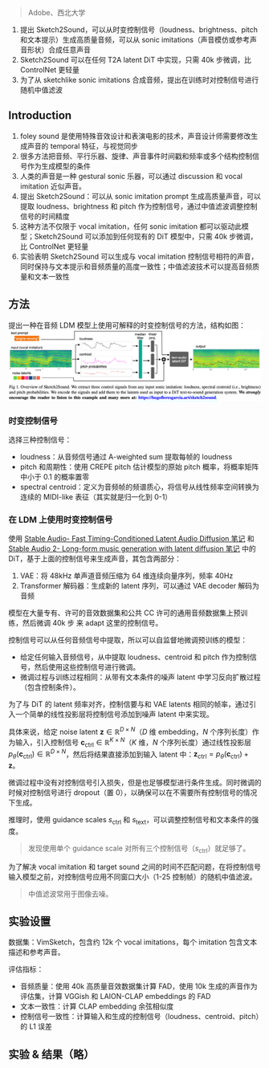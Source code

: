 > Adobe、西北大学

1. 提出 Sketch2Sound，可以从时变控制信号（loudness、brightness、pitch 和文本提示）生成高质量音频，可以从 sonic imitations（声音模仿或参考声音形状）合成任意声音
2. Sketch2Sound 可以在任何 T2A latent DiT 中实现，只需 40k 步微调，比 ControlNet 更轻量
3. 为了从 sketchlike sonic imitations 合成音频，提出在训练时对控制信号进行随机中值滤波

## Introduction

1. foley sound 是使用特殊音效设计和表演电影的技术，声音设计师需要修改生成声音的 temporal 特征，与视觉同步
2. 很多方法把音频、平行乐器、旋律、声音事件时间戳和频率或多个结构控制信号作为生成模型的条件
3. 人类的声音是一种 gestural sonic 乐器，可以通过 discussion 和 vocal imitation 近似声音。
4. 提出 Sketch2Sound：可以从 sonic imitation prompt 生成高质量声音，可以提取 loudness、brightness 和 pitch 作为控制信号，通过中值滤波调整控制信号的时间精度
5. 这种方法不仅限于 vocal imitation，任何 sonic imitation 都可以驱动此模型；Sketch2Sound 可以添加到任何现有的 DiT 模型中，只需 40k 步微调，比 ControlNet 更轻量
6. 实验表明 Sketch2Sound 可以生成与 vocal imitation 控制信号相符的声音，同时保持与文本提示和音频质量的高度一致性；中值滤波技术可以提高音频质量和文本一致性


## 方法

提出一种在音频 LDM 模型上使用可解释的时变控制信号的方法，结构如图：
![](image/Pasted%20image%2020250103113457.png)

### 时变控制信号

选择三种控制信号：
+ loudness：从音频信号通过 A-weighted sum 提取每帧的 loudness
+ pitch 和周期性：使用 CREPE pitch 估计模型的原始 pitch 概率，将概率矩阵中小于 0.1 的概率置零
+ spectral centroid：定义为音频帧的频谱质心，将信号从线性频率空间转换为连续的 MIDI-like 表征（其实就是归一化到 0-1）

### 在 LDM 上使用时变控制信号

使用 [Stable Audio- Fast Timing-Conditioned Latent Audio Diffusion 笔记](Stable%20Audio-%20Fast%20Timing-Conditioned%20Latent%20Audio%20Diffusion%20笔记.md) 和 [Stable Audio 2- Long-form music generation with latent diffusion 笔记](Stable%20Audio%202-%20Long-form%20music%20generation%20with%20latent%20diffusion%20笔记.md) 中的 DiT，基于上面的控制信号来生成声音，其包含两部分：
1. VAE：将 48kHz 单声道音频压缩为 64 维连续向量序列，频率 40Hz
2. Transformer 解码器：生成新的 latent 序列，可以通过 VAE decoder 解码为音频

模型在大量专有、许可的音效数据集和公共 CC 许可的通用音频数据集上预训练，然后微调 40k 步 来 adapt 这里的控制信号。

控制信号可以从任何音频信号中提取，所以可以自监督地微调预训练的模型：
+ 给定任何输入音频信号，从中提取 loudness、centroid 和 pitch 作为控制信号，然后使用这些控制信号进行微调。
+ 微调过程与训练过程相同：从带有文本条件的噪声 latent 中学习反向扩散过程（包含控制条件）。

为了与 DiT 的 latent 频率对齐，控制信要与和 VAE latents 相同的帧率，通过引入一个简单的线性投影层将控制信号添加到噪声 latent 中来实现。

具体来说，给定 noise latent $\mathbf{z} \in \mathbb{R}^{D \times N}$（$D$ 维 embedding，$N$ 个序列长度）作为输入，引入控制信号 $\mathbf{c}_{\text{ctrl}} \in \mathbb{R}^{K \times N}$（$K$ 维，$N$ 个序列长度）通过线性投影层 $p_{\theta}(\mathbf{c}_{\text{ctrl}}) \in \mathbb{R}^{D \times N}$，然后将结果直接添加到输入 latent 中：$\mathbf{z}_{\text{ctrl}} = p_{\theta}(\mathbf{c}_{\text{ctrl}}) + \mathbf{z}$。

微调过程中没有对控制信号引入损失，但是也足够模型进行条件生成。同时微调的时候对控制信号进行 dropout（置 0），以确保可以在不需要所有控制信号的情况下生成。

推理时，使用 guidance scales $s_{\text{ctrl}}$ 和 $s_{\text{text}}$，可以调整控制信号和文本条件的强度。
> 发现使用单个 guidance scale 对所有三个控制信号（$s_{\text{ctrl}}$）就足够了。

为了解决 vocal imitation 和 target sound 之间的时间不匹配问题，在将控制信号输入模型之前，对控制信号应用不同窗口大小（1-25 控制帧）的随机中值滤波。
> 中值滤波常用于图像去噪。

## 实验设置

数据集：VimSketch，包含约 12k 个 vocal imitations，每个 imitation 包含文本描述和参考声音。

评估指标：
+ 音频质量：使用 40k 高质量音效数据集计算 FAD，使用 10k 生成的声音作为评估集，计算 VGGish 和 LAION-CLAP embeddings 的 FAD
+ 文本一致性：计算 CLAP embedding 余弦相似度
+ 控制信号一致性：计算输入和生成的控制信号（loudness、centroid、pitch）的 L1 误差

## 实验 & 结果（略）
